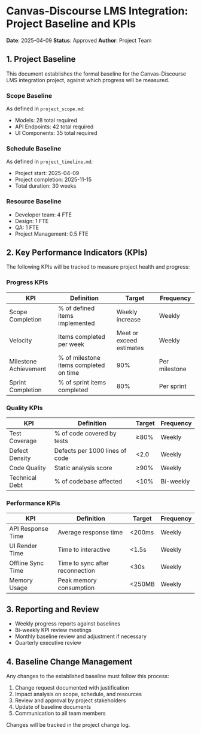 # Canvas-Discourse LMS Integration: Project Baseline and KPIs

**Date**: 2025-04-09
**Status**: Approved
**Author**: Project Team

## 1. Project Baseline

This document establishes the formal baseline for the Canvas-Discourse LMS integration project, against which progress will be measured.

### Scope Baseline

As defined in `project_scope.md`:
- Models: 28 total required
- API Endpoints: 42 total required
- UI Components: 35 total required

### Schedule Baseline

As defined in `project_timeline.md`:
- Project start: 2025-04-09
- Project completion: 2025-11-15
- Total duration: 30 weeks

### Resource Baseline

- Developer team: 4 FTE
- Design: 1 FTE
- QA: 1 FTE
- Project Management: 0.5 FTE

## 2. Key Performance Indicators (KPIs)

The following KPIs will be tracked to measure project health and progress:

### Progress KPIs

| KPI | Definition | Target | Frequency |
|-----|------------|--------|-----------|
| Scope Completion | % of defined items implemented | Weekly increase | Weekly |
| Velocity | Items completed per week | Meet or exceed estimates | Weekly |
| Milestone Achievement | % of milestone items completed on time | 90% | Per milestone |
| Sprint Completion | % of sprint items completed | 80% | Per sprint |

### Quality KPIs

| KPI | Definition | Target | Frequency |
|-----|------------|--------|-----------|
| Test Coverage | % of code covered by tests | ≥80% | Weekly |
| Defect Density | Defects per 1000 lines of code | <2.0 | Weekly |
| Code Quality | Static analysis score | ≥90% | Weekly |
| Technical Debt | % of codebase affected | <10% | Bi-weekly |

### Performance KPIs

| KPI | Definition | Target | Frequency |
|-----|------------|--------|-----------|
| API Response Time | Average response time | <200ms | Weekly |
| UI Render Time | Time to interactive | <1.5s | Weekly |
| Offline Sync Time | Time to sync after reconnection | <30s | Weekly |
| Memory Usage | Peak memory consumption | <250MB | Weekly |

## 3. Reporting and Review

- Weekly progress reports against baselines
- Bi-weekly KPI review meetings
- Monthly baseline review and adjustment if necessary
- Quarterly executive review

## 4. Baseline Change Management

Any changes to the established baseline must follow this process:
1. Change request documented with justification
2. Impact analysis on scope, schedule, and resources
3. Review and approval by project stakeholders
4. Update of baseline documents
5. Communication to all team members

Changes will be tracked in the project change log.